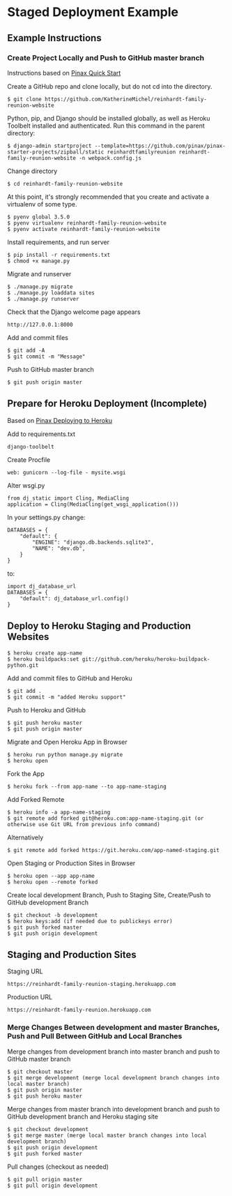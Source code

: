 # Staged Deployment Example

## Example Instructions

### Create Project Locally and Push to GitHub master branch

Instructions based on [Pinax Quick Start](http://pinaxproject.com/pinax/quick_start)

Create a GitHub repo and clone locally, but do not cd into the directory. 

    $ git clone https://github.com/KatherineMichel/reinhardt-family-reunion-website

Python, pip, and Django should be installed globally, as well as Heroku Toolbelt installed and authenticated. Run this command in the parent directory:

    $ django-admin startproject --template=https://github.com/pinax/pinax-starter-projects/zipball/static reinhardtfamilyreunion reinhardt-family-reunion-website -n webpack.config.js

Change directory

    $ cd reinhardt-family-reunion-website

At this point, it's strongly recommended that you create and activate a virtualenv of some type. 

    $ pyenv global 3.5.0
    $ pyenv virtualenv reinhardt-family-reunion-website
    $ pyenv activate reinhardt-family-reunion-website

Install requirements, and run server 

    $ pip install -r requirements.txt
    $ chmod +x manage.py

Migrate and runserver

    $ ./manage.py migrate
    $ ./manage.py loaddata sites
    $ ./manage.py runserver
    
Check that the Django welcome page appears

    http://127.0.0.1:8000

Add and commit files

    $ git add -A
    $ git commit -m "Message"

Push to GitHub master branch

    $ git push origin master

## Prepare for Heroku Deployment (Incomplete)

Based on [Pinax Deploying to Heroku](http://pinaxproject.com/pinax/how-tos/deploy-to-heroku)

Add to requirements.txt

    django-toolbelt

Create Procfile

    web: gunicorn --log-file - mysite.wsgi

Alter wsgi.py

    from dj_static import Cling, MediaCling
    application = Cling(MediaCling(get_wsgi_application()))


In your settings.py change:

    DATABASES = {
        "default": {
            "ENGINE": "django.db.backends.sqlite3",
            "NAME": "dev.db",
        }
    }

to:

    import dj_database_url
    DATABASES = {
        "default": dj_database_url.config()
    }

## Deploy to Heroku Staging and Production Websites

    $ heroku create app-name
    $ heroku buildpacks:set git://github.com/heroku/heroku-buildpack-python.git

Add and commit files to GitHub and Heroku

    $ git add .
    $ git commit -m "added Heroku support"

Push to Heroku and GitHub

    $ git push heroku master
    $ git push origin master

Migrate and Open Heroku App in Browser

    $ heroku run python manage.py migrate
    $ heroku open 

Fork the App

    $ heroku fork --from app-name --to app-name-staging

Add Forked Remote

    $ heroku info -a app-name-staging
    $ git remote add forked git@heroku.com:app-name-staging.git (or otherwise use Git URL from previous info command)

Alternatively 

    $ git remote add forked https://git.heroku.com/app-named-staging.git

Open Staging or Production Sites in Browser

    $ heroku open --app app-name
    $ heroku open --remote forked

Create local development Branch, Push to Staging Site, Create/Push to GitHub development Branch

    $ git checkout -b development 
    $ heroku keys:add (if needed due to publickeys error)
    $ git push forked master
    $ git push origin development

## Staging and Production Sites

Staging URL

    https://reinhardt-family-reunion-staging.herokuapp.com

Production URL

    https://reinhardt-family-reunion.herokuapp.com

### Merge Changes Between development and master Branches, Push and Pull Between GitHub and Local Branches

Merge changes from development branch into master branch and push to GitHub master branch

    $ git checkout master
    $ git merge development (merge local development branch changes into local master branch)
    $ git push origin master
    $ git push heroku master

Merge changes from master branch into development branch and push to GitHub development branch and Heroku staging site

    $ git checkout development
    $ git merge master (merge local master branch changes into local development branch)
    $ git push origin development
    $ git push forked master

Pull changes (checkout as needed)

    $ git pull origin master
    $ git pull origin development
